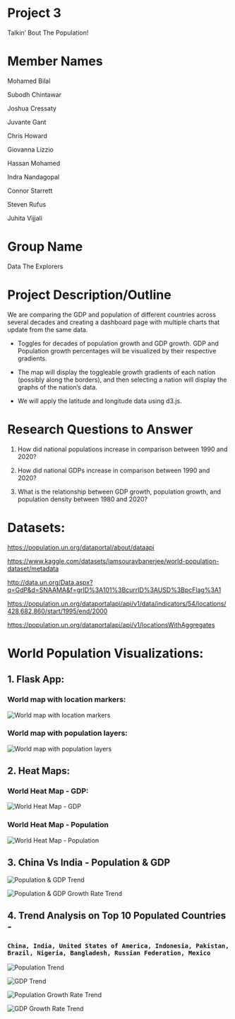 # Project 3 
Talkin’ Bout The Population! 

# Member Names
Mohamed Bilal

Subodh Chintawar

Joshua Cressaty

Juvante Gant

Chris Howard

Giovanna Lizzio

Hassan Mohamed

Indra Nandagopal

Connor Starrett 

Steven Rufus

Juhita Vijjali

# Group Name 
Data The Explorers

# Project Description/Outline
We are comparing the GDP and population of different countries across several decades and creating a dashboard page with multiple charts that update from the same data.

- Toggles for decades of population growth and GDP growth. GDP and Population growth percentages will be visualized by their respective gradients.

- The map will display the toggleable growth gradients of each nation (possibly along the borders), and then selecting a nation will display the graphs of the nation’s data.

- We will apply the latitude and longitude data using d3.js.

# Research Questions to Answer

1. How did national populations increase in comparison between 1990 and 2020?

2. How did national GDPs increase in comparison between 1990 and 2020?

3. What is the relationship between GDP growth, population growth, and population density between 1980 and 2020? 


# Datasets:
https://population.un.org/dataportal/about/dataapi

https://www.kaggle.com/datasets/iamsouravbanerjee/world-population-dataset/metadata

http://data.un.org/Data.aspx?q=GdP&d=SNAAMA&f=grID%3A101%3BcurrID%3AUSD%3BpcFlag%3A1

https://population.un.org/dataportalapi/api/v1/data/indicators/54/locations/428,682,860/start/1995/end/2000

https://population.un.org/dataportalapi/api/v1/locationsWithAggregates


# World Population Visualizations:
## 1.   Flask App:
### World map with location markers:
![World map with location markers](Maps/static/images/map1.png)

### World map with population layers:
![World map with population layers](Maps/static/images/map2.png)

## 2.   Heat Maps:
### World Heat Map - GDP:
![World Heat Map - GDP](images/world_heatmap_gdp.png)

### World Heat Map - Population
![World Heat Map - Population](images/world_heatmap_Pop.png)

## 3.   China Vs India - Population & GDP
![Population & GDP Trend](images/China_India_Trend_plot.png)

![Population & GDP Growth Rate Trend](images/China_India_GrowthTrend_plot.png)

## 4.   Trend Analysis on Top 10 Populated Countries - 
### `China, India, United States of America, Indonesia, Pakistan, Brazil, Nigeria, Bangladesh, Russian Federation, Mexico` 


![Population Trend](images/Trend_Top10population.png)

![GDP Trend](images/Trend_GDP_Top10countries.png)

![Population Growth Rate Trend](images/Trend_PopGrowth_Top10countries.png)

![GDP Growth Rate Trend](images/Trend_GdpGrowth_Top10countries.png)







